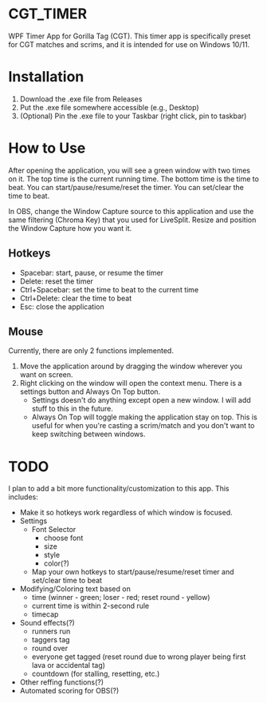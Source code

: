 # CGT_TIMER
WPF Timer App for Gorilla Tag (CGT). This timer app is specifically preset for CGT matches and scrims, and it is intended for use on Windows 10/11.

# Installation
1. Download the .exe file from Releases
2. Put the .exe file somewhere accessible (e.g., Desktop)
3. (Optional) Pin the .exe file to your Taskbar (right click, pin to taskbar)

# How to Use
After opening the application, you will see a green window with two times on it. The top time is the current running time. The bottom time is the time to beat. You can start/pause/resume/reset the timer. You can set/clear the time to beat.

In OBS, change the Window Capture source to this application and use the same filtering (Chroma Key) that you used for LiveSplit. Resize and position the Window Capture how you want it.

## Hotkeys
- Spacebar: start, pause, or resume the timer
- Delete: reset the timer
- Ctrl+Spacebar: set the time to beat to the current time
- Ctrl+Delete: clear the time to beat
- Esc: close the application

## Mouse
Currently, there are only 2 functions implemented. 
1. Move the application around by dragging the window wherever you want on screen.
2. Right clicking on the window will open the context menu. There is a settings button and Always On Top button.
   - Settings doesn't do anything except open a new window. I will add stuff to this in the future.
   - Always On Top will toggle making the application stay on top. This is useful for when you're casting a scrim/match and you don't want to keep switching between windows.

# TODO
I plan to add a bit more functionality/customization to this app. This includes:
- Make it so hotkeys work regardless of which window is focused.
- Settings
  - Font Selector
    - choose font
    - size
    - style
    - color(?)
  - Map your own hotkeys to start/pause/resume/reset timer and set/clear time to beat
- Modifying/Coloring text based on
  - time (winner - green; loser - red; reset round - yellow)
  - current time is within 2-second rule
  - timecap
- Sound effects(?)
  - runners run
  - taggers tag
  - round over
  - everyone get tagged (reset round due to wrong player being first lava or accidental tag)
  - countdown (for stalling, resetting, etc.)
- Other reffing functions(?)
- Automated scoring for OBS(?)
